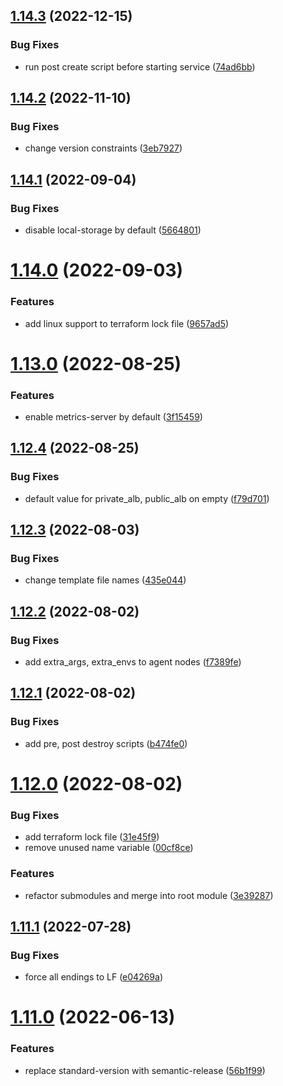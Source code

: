 ## [1.14.3](https://github.com/cktf/terraform-module-rke/compare/1.14.2...1.14.3) (2022-12-15)


### Bug Fixes

* run post create script before starting service ([74ad6bb](https://github.com/cktf/terraform-module-rke/commit/74ad6bbb6b3a36e4f9a34bf854d28b8db9378b3f))

## [1.14.2](https://github.com/cktf/terraform-module-rke/compare/1.14.1...1.14.2) (2022-11-10)


### Bug Fixes

* change version constraints ([3eb7927](https://github.com/cktf/terraform-module-rke/commit/3eb7927c34425ff93b3b3c1257d7ac24e43e2979))

## [1.14.1](https://github.com/cktf/terraform-module-rke/compare/1.14.0...1.14.1) (2022-09-04)


### Bug Fixes

* disable local-storage by default ([5664801](https://github.com/cktf/terraform-module-rke/commit/566480120836267edb8d9bcbdac25e6da1a84847))

# [1.14.0](https://github.com/cktf/terraform-module-rke/compare/1.13.0...1.14.0) (2022-09-03)


### Features

* add linux support to terraform lock file ([9657ad5](https://github.com/cktf/terraform-module-rke/commit/9657ad5f910d2c661f6338585be7e3652095285a))

# [1.13.0](https://github.com/cktf/terraform-module-rke/compare/1.12.4...1.13.0) (2022-08-25)


### Features

* enable metrics-server by default ([3f15459](https://github.com/cktf/terraform-module-rke/commit/3f15459267821ed2e0b20041d5389ed0c0bb2cac))

## [1.12.4](https://github.com/cktf/terraform-module-rke/compare/1.12.3...1.12.4) (2022-08-25)


### Bug Fixes

* default value for private_alb, public_alb on empty ([f79d701](https://github.com/cktf/terraform-module-rke/commit/f79d701054ba00ba6f58f80a5a642d7842e101b1))

## [1.12.3](https://github.com/cktf/terraform-module-rke/compare/1.12.2...1.12.3) (2022-08-03)


### Bug Fixes

* change template file names ([435e044](https://github.com/cktf/terraform-module-rke/commit/435e044ec7186169a759ec559f0d5f8bf9764e39))

## [1.12.2](https://github.com/cktf/terraform-module-rke/compare/1.12.1...1.12.2) (2022-08-02)


### Bug Fixes

* add extra_args, extra_envs to agent nodes ([f7389fe](https://github.com/cktf/terraform-module-rke/commit/f7389fe22e5efc706422e8b3c12ddc2d079e2a73))

## [1.12.1](https://github.com/cktf/terraform-module-rke/compare/1.12.0...1.12.1) (2022-08-02)


### Bug Fixes

* add pre, post destroy scripts ([b474fe0](https://github.com/cktf/terraform-module-rke/commit/b474fe078c26439786d77b9e199f82f99cbc2262))

# [1.12.0](https://github.com/cktf/terraform-module-rke/compare/1.11.1...1.12.0) (2022-08-02)


### Bug Fixes

* add terraform lock file ([31e45f9](https://github.com/cktf/terraform-module-rke/commit/31e45f99f933f1ca9875f26b75919714c434a9ab))
* remove unused name variable ([00cf8ce](https://github.com/cktf/terraform-module-rke/commit/00cf8ce3df12337d4ed2898cc85dcba689bc1606))


### Features

* refactor submodules and merge into root module ([3e39287](https://github.com/cktf/terraform-module-rke/commit/3e39287eb5bcc89bfea5b226cd1ac1885471c1c3))

## [1.11.1](https://github.com/cktf/terraform-module-rke/compare/1.11.0...1.11.1) (2022-07-28)


### Bug Fixes

* force all endings to LF ([e04269a](https://github.com/cktf/terraform-module-rke/commit/e04269afe25cb5d52426736492275d656b44d247))

# [1.11.0](https://github.com/cktf/terraform-module-rke/compare/1.10.2...1.11.0) (2022-06-13)


### Features

* replace standard-version with semantic-release ([56b1f99](https://github.com/cktf/terraform-module-rke/commit/56b1f99de6e92f9dff48402fafa0701db7581855))
